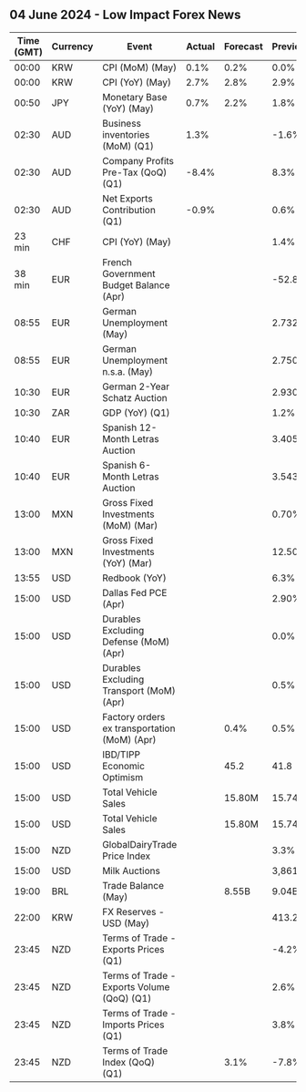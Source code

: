 ## 04 June 2024 - Low Impact Forex News

| Time (GMT) | Currency | Event | Actual | Forecast | Previous |
|------|----------|-------|--------|----------|----------|
| 00:00 | KRW | CPI (MoM) (May) | 0.1% | 0.2% | 0.0% |
| 00:00 | KRW | CPI (YoY) (May) | 2.7% | 2.8% | 2.9% |
| 00:50 | JPY | Monetary Base (YoY) (May) | 0.7% | 2.2% | 1.8% |
| 02:30 | AUD | Business inventories (MoM) (Q1) | 1.3% |  | -1.6% |
| 02:30 | AUD | Company Profits Pre-Tax (QoQ) (Q1) | -8.4% |  | 8.3% |
| 02:30 | AUD | Net Exports Contribution (Q1) | -0.9% |  | 0.6% |
| 23 min | CHF | CPI (YoY) (May) |  |  | 1.4% |
| 38 min | EUR | French Government Budget Balance (Apr) |  |  | -52.8B |
| 08:55 | EUR | German Unemployment (May) |  |  | 2.732M |
| 08:55 | EUR | German Unemployment n.s.a. (May) |  |  | 2.750M |
| 10:30 | EUR | German 2-Year Schatz Auction |  |  | 2.930% |
| 10:30 | ZAR | GDP (YoY) (Q1) |  |  | 1.2% |
| 10:40 | EUR | Spanish 12-Month Letras Auction |  |  | 3.405% |
| 10:40 | EUR | Spanish 6-Month Letras Auction |  |  | 3.543% |
| 13:00 | MXN | Gross Fixed Investments (MoM) (Mar) |  |  | 0.70% |
| 13:00 | MXN | Gross Fixed Investments (YoY) (Mar) |  |  | 12.50% |
| 13:55 | USD | Redbook (YoY) |  |  | 6.3% |
| 15:00 | USD | Dallas Fed PCE (Apr) |  |  | 2.90% |
| 15:00 | USD | Durables Excluding Defense (MoM) (Apr) |  |  | 0.0% |
| 15:00 | USD | Durables Excluding Transport (MoM) (Apr) |  |  | 0.5% |
| 15:00 | USD | Factory orders ex transportation (MoM) (Apr) |  | 0.4% | 0.5% |
| 15:00 | USD | IBD/TIPP Economic Optimism |  | 45.2 | 41.8 |
| 15:00 | USD | Total Vehicle Sales |  | 15.80M | 15.74M |
| 15:00 | USD | Total Vehicle Sales |  | 15.80M | 15.74M |
| 15:00 | NZD | GlobalDairyTrade Price Index |  |  | 3.3% |
| 15:00 | USD | Milk Auctions |  |  | 3,861.0 |
| 19:00 | BRL | Trade Balance (May) |  | 8.55B | 9.04B |
| 22:00 | KRW | FX Reserves - USD (May) |  |  | 413.26B |
| 23:45 | NZD | Terms of Trade - Exports Prices (Q1) |  |  | -4.2% |
| 23:45 | NZD | Terms of Trade - Exports Volume (QoQ) (Q1) |  |  | 2.6% |
| 23:45 | NZD | Terms of Trade - Imports Prices (Q1) |  |  | 3.8% |
| 23:45 | NZD | Terms of Trade Index (QoQ) (Q1) |  | 3.1% | -7.8% |
